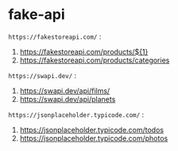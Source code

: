 # fake-api

`https://fakestoreapi.com/` : 
1. https://fakestoreapi.com/products/${1}
2. https://fakestoreapi.com/products/categories

`https://swapi.dev/` : 
1. https://swapi.dev/api/films/
2. https://swapi.dev/api/planets

`https://jsonplaceholder.typicode.com/` : 
1. https://jsonplaceholder.typicode.com/todos
2. https://jsonplaceholder.typicode.com/photos
